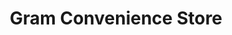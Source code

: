 ---
title: "Gram Convenience Store"
url: /cagayan-de-oro-city/gram-convenience-store/
shop: Lebensmittel
---